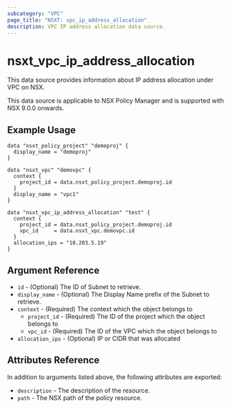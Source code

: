 ```yaml
---
subcategory: "VPC"
page_title: "NSXT: vpc_ip_address_allocation"
description: VPC IP address allocation data source.
---
```


# nsxt_vpc_ip_address_allocation

This data source provides information about IP address allocation under VPC on NSX.

This data source is applicable to NSX Policy Manager and is supported with NSX 9.0.0 onwards.

## Example Usage

```hcl
data "nsxt_policy_project" "demoproj" {
  display_name = "demoproj"
}

data "nsxt_vpc" "demovpc" {
  context {
    project_id = data.nsxt_policy_project.demoproj.id
  }
  display_name = "vpc1"
}

data "nsxt_vpc_ip_address_allocation" "test" {
  context {
    project_id = data.nsxt_policy_project.demoproj.id
    vpc_id     = data.nsxt_vpc.demovpc.id
  }
  allocation_ips = "10.203.5.19"
}
```

## Argument Reference

* `id` - (Optional) The ID of Subnet to retrieve.
* `display_name` - (Optional) The Display Name prefix of the Subnet to retrieve.
* `context` - (Required) The context which the object belongs to
    * `project_id` - (Required) The ID of the project which the object belongs to
    * `vpc_id` - (Required) The ID of the VPC which the object belongs to
* `allocation_ips` - (Optional) IP or CIDR that was allocated

## Attributes Reference

In addition to arguments listed above, the following attributes are exported:

* `description` - The description of the resource.
* `path` - The NSX path of the policy resource.
